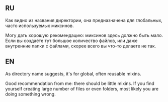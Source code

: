 ## RU
Как видно из названия директории, она предназначена для глобальных, часто используемых миксинов.

Могу дать хорошую рекомендацию: миксинов здесь должно быть мало. Если вы создаёте тут большое количество файлов,
или даже внутренние папки с файлами, скорее всего вы что-то делаете не так.

## EN
As directory name suggests, it's for global, often reusable mixins.

Good recommendation from me: there should be little mixins. If you find yourself creating large number
of files or even folders, most likely you are doing something wrong.